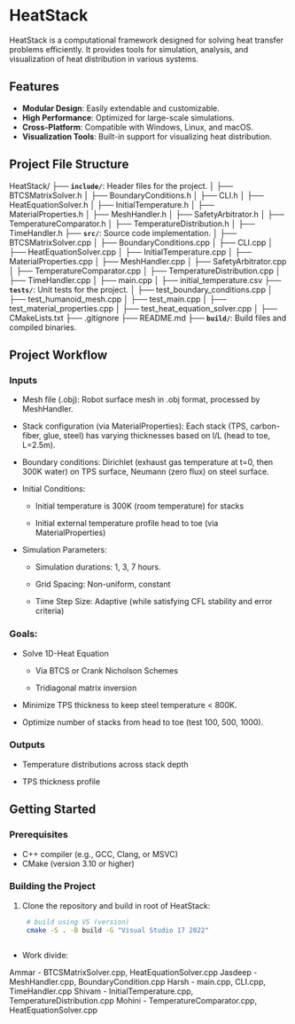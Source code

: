# HeatStack

HeatStack is a computational framework designed for solving heat transfer problems efficiently. It provides tools for simulation, analysis, and visualization of heat distribution in various systems.

## Features

- **Modular Design**: Easily extendable and customizable.
- **High Performance**: Optimized for large-scale simulations.
- **Cross-Platform**: Compatible with Windows, Linux, and macOS.
- **Visualization Tools**: Built-in support for visualizing heat distribution.

## Project File Structure

HeatStack/
├── **`include/`**: Header files for the project.
│   ├── BTCSMatrixSolver.h
│   ├── BoundaryConditions.h
│   ├── CLI.h
│   ├── HeatEquationSolver.h
│   ├── InitialTemperature.h
│   ├── MaterialProperties.h
│   ├── MeshHandler.h
│   ├── SafetyArbitrator.h
│   ├── TemperatureComparator.h
│   ├── TemperatureDistribution.h
│   ├── TimeHandler.h
├── **`src/`**: Source code implementation.
│   ├── BTCSMatrixSolver.cpp
│   ├── BoundaryConditions.cpp
│   ├── CLI.cpp
│   ├── HeatEquationSolver.cpp
│   ├── InitialTemperature.cpp
│   ├── MaterialProperties.cpp
│   ├── MeshHandler.cpp
│   ├── SafetyArbitrator.cpp
│   ├── TemperatureComparator.cpp
│   ├── TemperatureDistribution.cpp
│   ├── TimeHandler.cpp
│   ├── main.cpp
│   ├── initial_temperature.csv
├── **`tests/`**: Unit tests for the project.
│   ├── test_boundary_conditions.cpp
│   ├── test_humanoid_mesh.cpp
│   ├── test_main.cpp
│   ├── test_material_properties.cpp
│   ├── test_heat_equation_solver.cpp
│   ├── CMakeLists.txt
├── .gitignore
├── README.md
├── **`build/`**: Build files and compiled binaries.


## Project Workflow

### Inputs
- Mesh file (.obj): Robot surface mesh in .obj format, processed by MeshHandler.



- Stack configuration (via MaterialProperties): Each stack (TPS, carbon-fiber, glue, steel) has varying thicknesses based on l/L (head to toe, L=2.5m).



- Boundary conditions: Dirichlet (exhaust gas temperature at t=0, then 300K water) on TPS surface, Neumann (zero flux) on steel surface.



- Initial Conditions: 

    - Initial temperature is 300K (room temperature) for stacks

    - Initial external temperature profile head to toe (via MaterialProperties)


- Simulation Parameters: 

    - Simulation durations: 1, 3, 7 hours.

    - Grid Spacing: Non-uniform, constant

    - Time Step Size: Adaptive (while satisfying CFL stability and error criteria)


### Goals: 
- Solve 1D-Heat Equation 
    - Via BTCS or Crank Nicholson Schemes 

    - Tridiagonal matrix inversion 

- Minimize TPS thickness to keep steel temperature < 800K.

- Optimize number of stacks from head to toe (test 100, 500, 1000).

### Outputs

- Temperature distributions across stack depth

- TPS thickness profile

## Getting Started

### Prerequisites

- C++ compiler (e.g., GCC, Clang, or MSVC)
- CMake (version 3.10 or higher)

### Building the Project

1. Clone the repository and build in root of HeatStack:
    ```sh
     # build using VS (version)
     cmake -S . -B build -G "Visual Studio 17 2022"



- Work divide:

Ammar - BTCSMatrixSolver.cpp, HeatEquationSolver.cpp
Jasdeep - MeshHandler.cpp, BoundaryCondition.cpp
Harsh - main.cpp, CLI.cpp, TimeHandler.cpp
Shivam - InitialTemperature.cpp, TemperatureDistribution.cpp
Mohini - TemperatureComparator.cpp, HeatEquationSolver.cpp